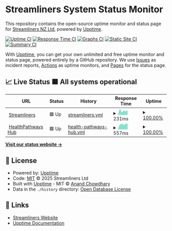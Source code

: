 # Streamliners System Status Monitor

This repository contains the open-source uptime monitor and status page for [Streamliners NZ Ltd](https://www.streamliners.com/), powered by [Upptime](https://github.com/upptime/upptime).

[![Uptime CI](https://github.com/StreamlinersNZ/UptimeMonitor/workflows/Uptime%20CI/badge.svg)](https://github.com/StreamlinersNZ/UptimeMonitor/actions?query=workflow%3A%22Uptime+CI%22)
[![Response Time CI](https://github.com/StreamlinersNZ/UptimeMonitor/workflows/Response%20Time%20CI/badge.svg)](https://github.com/StreamlinersNZ/UptimeMonitor/actions?query=workflow%3A%22Response+Time+CI%22)
[![Graphs CI](https://github.com/StreamlinersNZ/UptimeMonitor/workflows/Graphs%20CI/badge.svg)](https://github.com/StreamlinersNZ/UptimeMonitor/actions?query=workflow%3A%22Graphs+CI%22)
[![Static Site CI](https://github.com/StreamlinersNZ/UptimeMonitor/workflows/Static%20Site%20CI/badge.svg)](https://github.com/StreamlinersNZ/UptimeMonitor/actions?query=workflow%3A%22Static+Site+CI%22)
[![Summary CI](https://github.com/StreamlinersNZ/UptimeMonitor/workflows/Summary%20CI/badge.svg)](https://github.com/StreamlinersNZ/UptimeMonitor/actions?query=workflow%3A%22Summary+CI%22)

With [Upptime](https://upptime.js.org), you can get your own unlimited and free uptime monitor and status page, powered entirely by a GitHub repository. We use [Issues](https://github.com/StreamlinersNZ/UptimeMonitor/issues) as incident reports, [Actions](https://github.com/StreamlinersNZ/UptimeMonitor/actions) as uptime monitors, and [Pages](https://StreamlinersNZ.github.io/UptimeMonitor) for the status page.

## 📈 Live Status<!--live status--> **🟩 All systems operational**

<!--start: status pages-->
<!-- This summary is generated by Upptime (https://github.com/upptime/upptime) -->
<!-- Do not edit this manually, your changes will be overwritten -->
<!-- prettier-ignore -->
| URL | Status | History | Response Time | Uptime |
| --- | ------ | ------- | ------------- | ------ |
| <img alt="" src="https://raw.githubusercontent.com/$OWNER/$REPO/HEAD/assets/streamliners-logo.svg" height="13"> [Streamliners](https://www.streamliners.com/) | 🟩 Up | [streamliners.yml](https://github.com/StreamlinersNZ/UptimeMonitor/commits/HEAD/history/streamliners.yml) | <details><summary><img alt="Response time graph" src="./graphs/streamliners/response-time-week.png" height="20"> 231ms</summary><br><a href="https://StreamlinersNZ.github.io/UptimeMonitor/history/streamliners"><img alt="Response time 231" src="https://img.shields.io/endpoint?url=https%3A%2F%2Fraw.githubusercontent.com%2FStreamlinersNZ%2FUptimeMonitor%2FHEAD%2Fapi%2Fstreamliners%2Fresponse-time.json"></a><br><a href="https://StreamlinersNZ.github.io/UptimeMonitor/history/streamliners"><img alt="24-hour response time 233" src="https://img.shields.io/endpoint?url=https%3A%2F%2Fraw.githubusercontent.com%2FStreamlinersNZ%2FUptimeMonitor%2FHEAD%2Fapi%2Fstreamliners%2Fresponse-time-day.json"></a><br><a href="https://StreamlinersNZ.github.io/UptimeMonitor/history/streamliners"><img alt="7-day response time 231" src="https://img.shields.io/endpoint?url=https%3A%2F%2Fraw.githubusercontent.com%2FStreamlinersNZ%2FUptimeMonitor%2FHEAD%2Fapi%2Fstreamliners%2Fresponse-time-week.json"></a><br><a href="https://StreamlinersNZ.github.io/UptimeMonitor/history/streamliners"><img alt="30-day response time 231" src="https://img.shields.io/endpoint?url=https%3A%2F%2Fraw.githubusercontent.com%2FStreamlinersNZ%2FUptimeMonitor%2FHEAD%2Fapi%2Fstreamliners%2Fresponse-time-month.json"></a><br><a href="https://StreamlinersNZ.github.io/UptimeMonitor/history/streamliners"><img alt="1-year response time 231" src="https://img.shields.io/endpoint?url=https%3A%2F%2Fraw.githubusercontent.com%2FStreamlinersNZ%2FUptimeMonitor%2FHEAD%2Fapi%2Fstreamliners%2Fresponse-time-year.json"></a></details> | <details><summary><a href="https://StreamlinersNZ.github.io/UptimeMonitor/history/streamliners">100.00%</a></summary><a href="https://StreamlinersNZ.github.io/UptimeMonitor/history/streamliners"><img alt="All-time uptime 100.00%" src="https://img.shields.io/endpoint?url=https%3A%2F%2Fraw.githubusercontent.com%2FStreamlinersNZ%2FUptimeMonitor%2FHEAD%2Fapi%2Fstreamliners%2Fuptime.json"></a><br><a href="https://StreamlinersNZ.github.io/UptimeMonitor/history/streamliners"><img alt="24-hour uptime 100.00%" src="https://img.shields.io/endpoint?url=https%3A%2F%2Fraw.githubusercontent.com%2FStreamlinersNZ%2FUptimeMonitor%2FHEAD%2Fapi%2Fstreamliners%2Fuptime-day.json"></a><br><a href="https://StreamlinersNZ.github.io/UptimeMonitor/history/streamliners"><img alt="7-day uptime 100.00%" src="https://img.shields.io/endpoint?url=https%3A%2F%2Fraw.githubusercontent.com%2FStreamlinersNZ%2FUptimeMonitor%2FHEAD%2Fapi%2Fstreamliners%2Fuptime-week.json"></a><br><a href="https://StreamlinersNZ.github.io/UptimeMonitor/history/streamliners"><img alt="30-day uptime 100.00%" src="https://img.shields.io/endpoint?url=https%3A%2F%2Fraw.githubusercontent.com%2FStreamlinersNZ%2FUptimeMonitor%2FHEAD%2Fapi%2Fstreamliners%2Fuptime-month.json"></a><br><a href="https://StreamlinersNZ.github.io/UptimeMonitor/history/streamliners"><img alt="1-year uptime 100.00%" src="https://img.shields.io/endpoint?url=https%3A%2F%2Fraw.githubusercontent.com%2FStreamlinersNZ%2FUptimeMonitor%2FHEAD%2Fapi%2Fstreamliners%2Fuptime-year.json"></a></details>
| <img alt="" src="https://raw.githubusercontent.com/$OWNER/$REPO/HEAD/assets/healthPathways-logo.svg" height="13"> [HealthPathways Hub](https://hub.healthpathwayscommunity.org/) | 🟩 Up | [health-pathways-hub.yml](https://github.com/StreamlinersNZ/UptimeMonitor/commits/HEAD/history/health-pathways-hub.yml) | <details><summary><img alt="Response time graph" src="./graphs/health-pathways-hub/response-time-week.png" height="20"> 557ms</summary><br><a href="https://StreamlinersNZ.github.io/UptimeMonitor/history/health-pathways-hub"><img alt="Response time 557" src="https://img.shields.io/endpoint?url=https%3A%2F%2Fraw.githubusercontent.com%2FStreamlinersNZ%2FUptimeMonitor%2FHEAD%2Fapi%2Fhealth-pathways-hub%2Fresponse-time.json"></a><br><a href="https://StreamlinersNZ.github.io/UptimeMonitor/history/health-pathways-hub"><img alt="24-hour response time 538" src="https://img.shields.io/endpoint?url=https%3A%2F%2Fraw.githubusercontent.com%2FStreamlinersNZ%2FUptimeMonitor%2FHEAD%2Fapi%2Fhealth-pathways-hub%2Fresponse-time-day.json"></a><br><a href="https://StreamlinersNZ.github.io/UptimeMonitor/history/health-pathways-hub"><img alt="7-day response time 557" src="https://img.shields.io/endpoint?url=https%3A%2F%2Fraw.githubusercontent.com%2FStreamlinersNZ%2FUptimeMonitor%2FHEAD%2Fapi%2Fhealth-pathways-hub%2Fresponse-time-week.json"></a><br><a href="https://StreamlinersNZ.github.io/UptimeMonitor/history/health-pathways-hub"><img alt="30-day response time 557" src="https://img.shields.io/endpoint?url=https%3A%2F%2Fraw.githubusercontent.com%2FStreamlinersNZ%2FUptimeMonitor%2FHEAD%2Fapi%2Fhealth-pathways-hub%2Fresponse-time-month.json"></a><br><a href="https://StreamlinersNZ.github.io/UptimeMonitor/history/health-pathways-hub"><img alt="1-year response time 557" src="https://img.shields.io/endpoint?url=https%3A%2F%2Fraw.githubusercontent.com%2FStreamlinersNZ%2FUptimeMonitor%2FHEAD%2Fapi%2Fhealth-pathways-hub%2Fresponse-time-year.json"></a></details> | <details><summary><a href="https://StreamlinersNZ.github.io/UptimeMonitor/history/health-pathways-hub">100.00%</a></summary><a href="https://StreamlinersNZ.github.io/UptimeMonitor/history/health-pathways-hub"><img alt="All-time uptime 100.00%" src="https://img.shields.io/endpoint?url=https%3A%2F%2Fraw.githubusercontent.com%2FStreamlinersNZ%2FUptimeMonitor%2FHEAD%2Fapi%2Fhealth-pathways-hub%2Fuptime.json"></a><br><a href="https://StreamlinersNZ.github.io/UptimeMonitor/history/health-pathways-hub"><img alt="24-hour uptime 100.00%" src="https://img.shields.io/endpoint?url=https%3A%2F%2Fraw.githubusercontent.com%2FStreamlinersNZ%2FUptimeMonitor%2FHEAD%2Fapi%2Fhealth-pathways-hub%2Fuptime-day.json"></a><br><a href="https://StreamlinersNZ.github.io/UptimeMonitor/history/health-pathways-hub"><img alt="7-day uptime 100.00%" src="https://img.shields.io/endpoint?url=https%3A%2F%2Fraw.githubusercontent.com%2FStreamlinersNZ%2FUptimeMonitor%2FHEAD%2Fapi%2Fhealth-pathways-hub%2Fuptime-week.json"></a><br><a href="https://StreamlinersNZ.github.io/UptimeMonitor/history/health-pathways-hub"><img alt="30-day uptime 100.00%" src="https://img.shields.io/endpoint?url=https%3A%2F%2Fraw.githubusercontent.com%2FStreamlinersNZ%2FUptimeMonitor%2FHEAD%2Fapi%2Fhealth-pathways-hub%2Fuptime-month.json"></a><br><a href="https://StreamlinersNZ.github.io/UptimeMonitor/history/health-pathways-hub"><img alt="1-year uptime 100.00%" src="https://img.shields.io/endpoint?url=https%3A%2F%2Fraw.githubusercontent.com%2FStreamlinersNZ%2FUptimeMonitor%2FHEAD%2Fapi%2Fhealth-pathways-hub%2Fuptime-year.json"></a></details>

<!--end: status pages-->

[**Visit our status website →**](https://StreamlinersNZ.github.io/UptimeMonitor)

## 📄 License

- Powered by: [Upptime](https://github.com/upptime/upptime)
- Code: [MIT](./LICENSE) © 2025 Streamliners Ltd
- Built with [Upptime](https://upptime.js.org) - MIT © [Anand Chowdhary](https://anandchowdhary.com)
- Data in the `./history` directory: [Open Database License](https://opendatacommons.org/licenses/odbl/1-0/)

## 🔗 Links

- [Streamliners Website](https://www.streamliners.com/)
- [Upptime Documentation](https://upptime.js.org/docs)
